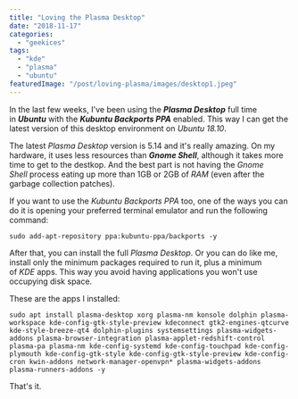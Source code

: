 ```yaml
---
title: "Loving the Plasma Desktop"
date: "2018-11-17"
categories: 
  - "geekices"
tags: 
  - "kde"
  - "plasma"
  - "ubuntu"
featuredImage: "/post/loving-plasma/images/desktop1.jpeg"
---
```


In the last few weeks, I've been using the **_Plasma Desktop_** full time in **_Ubuntu_** with the **_Kubuntu Backports PPA_** enabled. This way I can get the latest version of this desktop environment on _Ubuntu 18.10_.

The latest _Plasma Desktop_ version is 5.14 and it's really amazing. On my hardware, it uses less resources than **_Gnome Shell_**, although it takes more time to get to the destkop. And the best part is not having the _Gnome Shell_ process eating up more than 1GB or 2GB of _RAM_ (even after the garbage collection patches).

If you want to use the _Kubuntu Backports PPA_ too, one of the ways you can do it is opening your preferred terminal emulator and run the following command:

```
sudo add-apt-repository ppa:kubuntu-ppa/backports -y
```

After that, you can install the full _Plasma Desktop_. Or you can do like me, install only the minimum packages required to run it, plus a minimum of _KDE_ apps. This way you avoid having applications you won't use occupying disk space.

These are the apps I installed:

```
sudo apt install plasma-desktop xorg plasma-nm konsole dolphin plasma-workspace kde-config-gtk-style-preview kdeconnect gtk2-engines-qtcurve kde-style-breeze-qt4 dolphin-plugins systemsettings plasma-widgets-addons plasma-browser-integration plasma-applet-redshift-control plasma-pa plasma-nm kde-config-systemd kde-config-touchpad kde-config-plymouth kde-config-gtk-style kde-config-gtk-style-preview kde-config-cron kwin-addons network-manager-openvpn* plasma-widgets-addons plasma-runners-addons -y
```

That's it.

